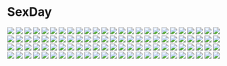 # SexDay
![](https://konachan.com/image/91403e5389921f7e015f563cea12fac1/Konachan.com%20-%2050404%20close%20fujioka_haruhi%20ouran_koukou_host_club%20vector.jpg)
![](https://konachan.com/image/ac024de6a600edb6d5ebd5baee58ec85/Konachan.com%20-%20169862%20crying%20dark%20daro_%28645046276%29%20gray_hair%20jpeg_artifacts%20moon%20night%20original%20planet%20ruins%20short_hair%20sky%20stars.jpg)
![](https://konachan.com/image/e2c2b624a35f08ecb75df4f40b007091/Konachan.com%20-%20190604%20breast_hold%20breasts%20brown_eyes%20brown_hair%20dengeki_hime%20jpeg_artifacts%20kinmedai_pink%20logo%20nipples%20no_bra%20nopan%20ponytail%20shirt_lift%20skirt%20thighhighs.jpg)
![](https://konachan.com/image/c8098e8ba2ca89364cf2bf90778714a2/Konachan.com%20-%20235120%20black_eyes%20black_hair%20blush%20brown_hair%20clouds%20glasses%20kirigaya_suguha%20long_hair%20scarf%20shikei%20shinon_%28sao%29%20short_hair%20sky%20valentine%20yuuki_asuna.jpg)
![](https://konachan.com/image/39b51d611f3394152c1b75b23175f40c/Konachan.com%20-%2016621%20animal%20blue_eyes%20cat%20green_hair%20nishimata_aoi%20panties%20pointed_ears%20primula%20school_uniform%20shigure_asa%20shuffle%20suzuhira_hiro%20thighhighs%20underwear.jpg)
![](https://konachan.com/jpeg/070956c3a0f183a8fea89b4183f58340/Konachan.com%20-%2065722%20blush%20kikurage%20swimsuit.jpg)
![](https://konachan.com/jpeg/8f4b7c1fbe7dbd1f63d2d878e02c7295/Konachan.com%20-%20214875%20clouds%20flowers%20mocha_%28cotton%29%20nobody%20original%20scenic%20signed%20sky%20stars%20sunflower%20sunset.jpg)
![](https://konachan.com/image/1a99f519d9d143473146dfd9f02e4543/Konachan.com%20-%20251732%20aqua_eyes%20aqua_hair%20hatsune_miku%20long_hair%20taka_tony%20twintails%20vocaloid.jpg)
![](https://konachan.com/jpeg/3f236d5b7c2c4c03484c6a3c82359379/Konachan.com%20-%20237772%20blonde_hair%20blush%20bow%20drink%20gabriel_dropout%20gabriel_white_tenma%20kannazuki_kenji%20long_hair.jpg)
![](https://konachan.com/image/a6c3031d253f35dfb23e8ad6e80f8fb5/Konachan.com%20-%20247090%20anthropomorphism%20barefoot%20bikini%20blush%20brown_eyes%20brown_hair%20clouds%20food%20ice_cream%20kuma_%28kancolle%29%20loli%20long_hair%20navel%20sky%20swimsuit%20teddy_bear%20water.jpg)
![](https://konachan.com/jpeg/2e21427b3d5b3ce1e799459fffb4d9fe/Konachan.com%20-%2043141%20hiiragi_kagami%20lucky_star.jpg)
![](https://konachan.com/jpeg/eb60fa48cbc669b407a8f42bf2b818cc/Konachan.com%20-%2069216%20animal_ears%20catgirl%20christmas%20guitar%20hirasawa_yui%20instrument%20k-on%21%20school_uniform.jpg)
![](https://konachan.com/image/7320ade45e0bec383323e9ae8d250457/Konachan.com%20-%20213447%20animal_ears%20blush%20ginopi%20love_live%21_school_idol_project%20nishikino_maki%20purple_eyes%20red_hair%20short_hair%20skirt%20tail%20thighhighs%20zettai_ryouiki.jpg)
![](https://konachan.com/jpeg/3f83db8c2c75938dbb80e4e429870db7/Konachan.com%20-%20204462%20gray%20gray_hair%20honjou_raita%20long_hair%20pantyhose%20red_eyes%20selvaria_bles%20transparent%20uniform%20valkyria_chronicles%20weapon.jpg)
![](https://konachan.com/image/2ce254e6f6192c66b2ddb32bee74d34f/Konachan.com%20-%20157927%20glasses%20long_hair%20moriyama_shijimi%20original%20pink_hair%20ribbons%20sleeping%20stars.jpg)
![](https://konachan.com/image/c68636eec88f967efe79a2578669e0b3/Konachan.com%20-%20144570%20blue_eyes%20blue_hair%20breasts%20cleavage%20gloves%20hat%20logo%20long_hair%20navel%20necklace%20no_bra%20planet%20red_hair%20space%20stars%20thighhighs%20tiara%20twintails%20watermark.jpg)
![](https://konachan.com/jpeg/35ac5f06bbe854f7ff7935095239f37b/Konachan.com%20-%2065841%20izumi_konata%20lucky_star%20school_uniform.jpg)
![](https://konachan.com/image/1f20b5ec184cb5631932911784a2c303/Konachan.com%20-%20179522%20animal%20black_hair%20boots%20bow%20braids%20brown_hair%20chain%20fish%20hat%20instrument%20piano%20ribbons%20samekichi%20short_hair%20skirt%20tears%20torii%20tree%20wadanohara%20witch_hat.jpg)
![](https://konachan.com/jpeg/8cc4fb8397028c5994a966d5a19f9a82/Konachan.com%20-%20181780%20black_hair%20blue_eyes%20fujigasaki_mea%20game_cg%20long_hair%20navel_honeybell%20sky%20sora_tobu_hitsuji_to_manatsu_no_hana%20sunset%20tanihara_natsuki.jpg)
![](https://konachan.com/jpeg/a3ec53b1cbca8c8fbbe99eefd44727fa/Konachan.com%20-%20133671%20ass%20blush%20breasts%20censored%20dracu-riot%21%20game_cg%20gray_hair%20kobuichi%20long_hair%20mutsura_yuuto%20nipples%20nude%20pussy%20spread_legs%20wet%20yuzusoft.jpg)
![](https://konachan.com/jpeg/8bd44248be6ef5ae56a707f9b1f4078f/Konachan.com%20-%20182640%20blue_eyes%20breasts%20brown_hair%20game_cg%20hapymaher%20koku%20long_hair%20nipples%20no_bra%20pussy%20pussy_juice%20spread_legs%20spread_pussy%20twintails%20uncensored.jpg)
![](https://konachan.com/jpeg/f2dbc74f3d6d47c84b7da82abfa9e97d/Konachan.com%20-%20269658%202girls%20atelier_sakura%20censored%20game_cg%20kyousei_chijoku_sousa%20nagayori%20saotome_miki%20tachibana_yukina.jpg)
![](https://konachan.com/jpeg/edc8ec477ae1ce43cc365d2bfe30b417/Konachan.com%20-%20255052%20blush%20breasts%20brown_hair%20bug_system%20fingering%20game_cg%20long_hair%20male%20nipples%20panties%20red_eyes%20short_hair%20spread_legs%20thighhighs%20underwear%20white_hair.jpg)
![](https://konachan.com/image/1376290a38af06cb1cd1a372d59aa7c5/Konachan.com%20-%20274361%20aqua_eyes%20ass%20barefoot%20breasts%20cameltoe%20drink%20food%20green_hair%20hoodie%20long_hair%20no_bra%20open_shirt%20original%20panties%20peragura%20twintails%20underwear.jpg)
![](https://konachan.com/jpeg/fa6d949fc37dbf753862374c0af20280/Konachan.com%20-%2026343%20curly_brace%20doukutsu_monogatari%20gun%20pink%20weapon.jpg)
![](https://konachan.com/jpeg/22756f365c947b105fc80ede66a51b9f/Konachan.com%20-%20247393%20bikini%20blonde_hair%20blush%20breasts%20cameltoe%20lasterk%20navel%20nipples%20no_bra%20shirobako%20short_hair%20swimsuit%20thighhighs%20topless%20twintails%20white%20yano_erika.jpg)
![](https://konachan.com/image/c8c1c2c82b05d3adc8b3c91ae08fb113/Konachan.com%20-%20213378%20anthropomorphism%20ass%20blush%20censored%20cum%20kantai_collection%20kappipe_%28brd0520%29%20long_hair%20penis%20ponytail%20pussy%20school_uniform%20skirt%20thighhighs.jpg)
![](https://konachan.com/jpeg/86575b39e13f76ff6157783c7428a580/Konachan.com%20-%20121264%20blue_eyes%20brown_hair%20misaka_imouto%20panties%20school_uniform%20short_hair%20skirt%20striped_panties%20to_aru_majutsu_no_index%20underwear%20undressing%20white.jpg)
![](https://konachan.com/jpeg/6b5a455b95c201ac9b67a06cd1ad04bd/Konachan.com%20-%20180152%20blonde_hair%20breasts%20dagashiya%20long_hair%20moonshiner%20nipples%20original%20panties%20panty_pull%20purple_eyes%20thighhighs%20underwear.jpg)
![](https://konachan.com/image/c1da6191f5d93df6d3558e13c86c1288/Konachan.com%20-%20104901%20breasts%20heartcatch_precure%21%20nipples%20no_bra%20precure%20tsukikage_yuri.jpg)
![](https://konachan.com/image/3f78bc0725079cd4add482deb5407778/Konachan.com%20-%2079733%20aonoe%20bikini%20drink%20flowers%20hatsune_miku%20megurine_luka%20pink_hair%20swimsuit%20twintails%20vocaloid%20water.jpg)
![](https://konachan.com/image/0156b2165202419928463d16092d0051/Konachan.com%20-%20206482%20bed%20blue_hair%20candy%20hatsune_miku%20lococo%3Ap%20long_hair%20lots_of_laugh_%28vocaloid%29%20stars%20twintails%20vocaloid.jpg)
![](https://konachan.com/jpeg/ba889a0c3d02cf4908e090e13e82cd87/Konachan.com%20-%20282197%202girls%20bow%20braids%20breasts%20crown%20flowers%20gloves%20long_hair%20microphone%20petals%20pink_eyes%20pink_hair%20red_eyes%20short_hair%20stockings%20twintails%20umbrella.jpg)
![](https://konachan.com/jpeg/dc89b1ca39bdb6f4bb24dfd9234a0def/Konachan.com%20-%20103931%20aiyoku_no_eustia%20game_cg%20landscape%20nobody%20scenic.jpg)
![](https://konachan.com/image/8a0ffae892d2ae07dc873a8c51b10db1/Konachan.com%20-%20267473%20animal%20aqua_hair%20bai_yemeng%20cake%20cat%20cherry%20crossover%20flowers%20food%20fruit%20hatsune_miku%20long_hair%20mouse%20ribbons%20tom_and_jerry%20twintails%20vocaloid.jpg)
![](https://konachan.com/image/e9ce8e051847e2edf60e4c7a1334a301/Konachan.com%20-%20159242%20bandage%20breasts%20ibara_kasen%20namamo_nanase%20nipples%20nude%20pink_eyes%20pink_hair%20pussy%20short_hair%20touhou%20uncensored%20wink%20wristwear.jpg)
![](https://konachan.com/image/2e6c7b11b5422efc6bb97e14319d8995/Konachan.com%20-%20191541%20hidekawa_kenshin%20kyou_no_yuiko-san%20school_uniform%20white.jpg)
![](https://konachan.com/jpeg/7f9f19e8c7160888d2cfb3ad4405e790/Konachan.com%20-%20140535%20blush%20bondage%20breasts%20censored%20game_cg%20long_hair%20navel%20nikaidoh_reika%20nipples%20nude%20pussy%20pussy_juice%20red_hair%20syangrila%20tomose_shunsaku%20twintails%20wet.jpg)
![](https://konachan.com/jpeg/de3c30e0528fa6e2459a899e54f4e421/Konachan.com%20-%20137327%20fuyutsuki_setsuna%20game_cg%20otome-tachi_no_senjou.jpg)
![](https://konachan.com/image/d0cc98ae9f071482c486eebcdae678dc/Konachan.com%20-%2095696%20amagami%20ayatsuji_tsukasa%20black_hair%20long_hair%20school_swimsuit%20swimsuit.jpg)
![](https://konachan.com/image/db8b18176c74487be169c6f49e4860e7/Konachan.com%20-%20164489%202girls%20blonde_hair%20blue_eyes%20brown_hair%20huazha01%20long_hair%20navel%20necklace%20original%20red_eyes%20skirt.jpg)
![](https://konachan.com/jpeg/2580f26e04817259033200d32f6bd189/Konachan.com%20-%20245774%20breasts%20clouds%20dress%20fast-runner-2024%20fate_grand_order%20fate_%28series%29%20flowers%20glasses%20mash_kyrielight%20pink_hair%20purple_eyes%20short_hair%20skirt_lift%20sky.jpg)
![](https://konachan.com/jpeg/be722ff92f7122b0a99fce588dadd16a/Konachan.com%20-%20131312%20cropped%20dress%20elbow_gloves%20gloves%20long_hair%20nyantype%20pink_eyes%20pink_hair%20scan%20wedding_attire%20zero_no_tsukaima.jpg)
![](https://konachan.com/jpeg/dcd7899839e6ca3b2ecf66f046da1973/Konachan.com%20-%20150155%20bikini%20brown_hair%20drink%20ensemble_%28company%29%20game_cg%20inui_yuki%20kimishima_ao%20male%20miyama_mizuki%20otome_ga_tsumugu_koi_no_canvas%20swimsuit%20trap%20water.jpg)
![](https://konachan.com/image/4cee2f5a21bd29aadd3e42a7be7ac0ac/Konachan.com%20-%20239597%20all_male%20animal%20anthropomorphism%20blonde_hair%20cape%20cherry_blossoms%20flowers%20gloves%20gray_eyes%20kina_%28446964%29%20male%20petals%20shishiou%20short_hair%20touken_ranbu.jpg)
![](https://konachan.com/image/cb338b64e899e370f285f5393d497d0f/Konachan.com%20-%20270832%20book%20brown_hair%20building%20butterfly%20long_hair%20night%20original%20purple_eyes%20sky%20stars%20tagme_%28artist%29.jpg)
![](https://konachan.com/image/28c567ff6ffb9417889b49db6aea3ea1/Konachan.com%20-%2020476%20ghost_in_the_shell%20kusanagi_motoko.jpg)
![](https://konachan.com/image/6a2625e2f267b6e3aa81212ed232cf1f/Konachan.com%20-%2088080%202girls%20blonde_hair%20blue_hair%20dress%20flandre_scarlet%20hat%20heart%20remilia_scarlet%20shimotsuki_keisuke%20touhou%20vampire%20wings.jpg)
![](https://konachan.com/jpeg/ff1a621f7b5cefb7bc6e1704f236bf26/Konachan.com%20-%20168506%20blush%20breasts%20censored%20christmas%20collar%20cum%20glasses%20hat%20navel%20nipples%20nishieda%20original%20penis%20pubic_hair%20pussy%20santa_hat%20scan%20sex%20thighhighs%20wet.jpg)
![](https://konachan.com/image/c3f89c4ae0e883a4e5e10d704313572e/Konachan.com%20-%20281819%20black_hair%20blush%20bra%20breasts%20brown_eyes%20garter_belt%20headdress%20nipples%20nurse%20open_shirt%20original%20ponytail%20stockings%20thighhighs%20underwear%20undressing.jpg)
![](https://konachan.com/image/0ac8e6190cedd6291ac9360c33ab3f9d/Konachan.com%20-%20197318%20daisy_%28invisibleworld%29%20kagamine_rin%20monochrome%20short_hair%20vocaloid.jpg)
![](https://konachan.com/image/568645dec685e0431f4e8dcef51f718d/Konachan.com%20-%2012574%20akari%20hikari%20kono_minikuku_mo_utsukushii_sekai%20ribbons.jpg)
![](https://konachan.com/jpeg/a5e3ce8b2ac4f9f9af840a6f6c7629bd/Konachan.com%20-%20240468%20black_hair%20blush%20breasts%20clouds%20game_cg%20hyperdimension_neptunia%20long_hair%20noire%20petals%20red_eyes%20sky%20tree%20tsunako%20twintails.jpg)
![](https://konachan.com/image/f7b7b71d67a0c698d5066027f1131e60/Konachan.com%20-%20214296%20bakanoe%20brown_hair%20hakurei_reimu%20japanese_clothes%20kimono%20long_hair%20mask%20red_eyes%20touhou%20umbrella.jpg)
![](https://konachan.com/image/049a8bb4012b321dccbcc48865145e07/Konachan.com%20-%2059917%20k-on%21%20nakano_azusa%20tan_lines%20vector.jpg)
![](https://konachan.com/jpeg/76ecec0d5ba3daae3982e973eb462966/Konachan.com%20-%20159544%20animal%20barefoot%20bottle_miku%20fish%20hatsune_miku%20momoko_%28momoko14%29%20school_uniform%20vocaloid%20water%20wet.jpg)
![](https://konachan.com/image/0b0bca1cd098be8a132e5d20c4012eb4/Konachan.com%20-%20261278%20aqua_eyes%20aya_%28infinite_undiscovery%29%20blush%20breasts%20brown_hair%20cleavage%20dress%20infinite_undiscovery%20long_hair%20necklace%20sblack%20thighhighs.jpg)
![](https://konachan.com/image/67b82d16e04ad4827caf69c6f340a775/Konachan.com%20-%20194923%20black_hair%20blush%20breasts%20censored%20glasses%20hatachi%20kneehighs%20long_hair%20male%20navel%20nipples%20penis%20pussy_juice%20red_eyes%20sex%20short_hair%20skirt%20tail%20topless.jpg)
![](https://konachan.com/image/091d0a31ddad5868122e491f88e0835a/Konachan.com%20-%20106446%20murakami_yuzu%20school_uniform.jpg)
![](https://konachan.com/image/098bd913190a5501c3caa411038f3149/Konachan.com%20-%2026289%20alphonse_elric%20animal%20bird%20edward_elric%20fullmetal_alchemist%20moon.jpg)
![](https://konachan.com/image/0baa88ab448f3f2e7aa8e7a2b9064166/Konachan.com%20-%2059528%20holysnow%20moon%20red%20remilia_scarlet%20touhou%20vampire%20water%20wings.jpg)
![](https://konachan.com/image/d8e0934e8a617ad7395fe6b59703f269/Konachan.com%20-%20120443%20calendar%20disgaea%20glasses%20horns%20male%20mao_%28disgaea%29%20pink_eyes%20pink_hair%20pointed_ears%20raspberyl%20red_eyes%20short_hair%20white_hair.jpg)
![](https://konachan.com/image/3ed994ba72ad347bc2540f2d167c797a/Konachan.com%20-%20175276%202-g%20amatarasu_riddle_star%20ani%20arisu_yua%20blush%20hatta_madori%20kokoro_judith%20school_uniform%20seal-qualia%20syroh%20thighhighs%20yokishiro_miu%20yukishiro_miu.jpg)
![](https://konachan.com/image/6cdd21d699aead06e3438fe8b9e3bac5/Konachan.com%20-%20237163%20300_heroes%20breasts%20garter_belt%20hanshu%20isha_%28300_heroes%29%20long_hair%20navel%20pink_eyes%20pink_hair.jpg)
![](https://konachan.com/jpeg/acea119ddbb7b2e388ff3d68513d033b/Konachan.com%20-%2058758%20amae_koromo%20blonde_hair%20etopen%20saki.jpg)
![](https://konachan.com/jpeg/19e8634e16f28df78bce5fb9c54a2dca/Konachan.com%20-%20221346%20aioh_lioh_camylia%20animal_ears%20bikini%20catgirl%20curio_vita_wallroy%20front_wing%20fumio%20game_cg%20hatsuru_koto_naki_mirai_yori%20swimsuit%20thighhighs.jpg)
![](https://konachan.com/image/e08a2bee6953315566b7e85fbd832d2b/Konachan.com%20-%20216203%20armor%20boots%20breasts%20cleavage%20cloverpeia%20dragon%20elgard%20fire%20group%20gun%20long_hair%20male%20original%20short_hair%20sword%20thighhighs%20twintails%20weapon.jpg)
![](https://konachan.com/image/4640da61de3c4365d060a41579927ae2/Konachan.com%20-%20217745%20bell%20blush%20boots%20breasts%20cleavage%20collar%20cosplay%20hat%20headband%20horns%20hug%20michairu%20nude%20ponytail%20red_eyes%20red_hair%20ribbons%20santa_hat%20shorts%20wink.jpg)
![](https://konachan.com/image/0b654e0b2f44c9c85fb34221633541ac/Konachan.com%20-%20118190%20caffein%20tagme%20vocaloid%20yowane_haku.jpg)
![](https://konachan.com/jpeg/8ccb8691a75231a4b48b1dd9488f7ed5/Konachan.com%20-%20178509%20aisare_roommate%20barefoot%20breasts%20game_cg%20housenji_yui%20long_hair%20navel%20nipples%20nude%20purple_hair%20pussy%20red_eyes%20reon%20spread_legs%20uncensored%20yu-ta.jpg)
![](https://konachan.com/image/569824e74e5243541459f7159d6b4943/Konachan.com%20-%2097270%202girls%20blonde_hair%20blue_hair%20dress%20flandre_scarlet%20hat%20koenigsegg%20remilia_scarlet%20touhou%20vampire%20wings.jpg)
![](https://konachan.com/jpeg/f47ed0c0dd895cb6bd2fc3e033533f3a/Konachan.com%20-%20159129%20ass%20bed%20blonde_hair%20blue_eyes%20eushully%20game_cg%20hatozuki_tsumiki%20madou_koukaku%20nopan%20tagme_%28character%29.jpg)
![](https://konachan.com/jpeg/f1b3d82bfcef1c8e9649defec911a03c/Konachan.com%20-%20232325%20blush%20gray_hair%20hoodie%20kneehighs%20long_hair%20original%20school_uniform%20shigure_ui%20tie%20twintails.jpg)
![](https://konachan.com/jpeg/a92ea5a17f15c4b00ab96004de293a9a/Konachan.com%20-%20277932%20aliasing%20anthropomorphism%20boushi-ya%20brown_eyes%20dark_skin%20glasses%20gun%20kantai_collection%20long_hair%20musashi_%28kancolle%29%20weapon%20white_hair.jpg)
![](https://konachan.com/image/7466dd1646a02a50a1701e2c402be2d6/Konachan.com%20-%2010738%20ai_yori_aoshi%20sakuraba_aoi.jpg)
![](https://konachan.com/image/f70ea602dfd7fa701961f7dcaf5751a9/Konachan.com%20-%20174149%20bed%20black_hair%20condom%20dako6995%20long_hair%20navel%20nipples%20nude%20original%20penis%20pussy%20sex%20thighhighs.jpg)
![](https://konachan.com/jpeg/945fa3a2954ee7ee730bfc94b8687625/Konachan.com%20-%2086172%20kogami_akira%20lucky_channel%20lucky_star%20microphone%20pink_hair%20short_hair%20white%20yellow_eyes.jpg)
![](https://konachan.com/image/b939241097353c813b58eeaa74bf644c/Konachan.com%20-%2015095%20fushigi_no_umi_no_nadia%20nadia.jpg)
![](https://konachan.com/jpeg/434c897f326d196063a5734d21db6ce8/Konachan.com%20-%20256644%20akaza%20bra%20close%20game_cg%20gray_hair%20henshin_3%20long_hair%20may-be_soft%20underwear.jpg)
![](https://konachan.com/image/1760e729ce5e92252387e803558eaa16/Konachan.com%20-%2067643%20flowers%20original%20scenic%20short_hair%20sunset%20tagme%20tsukushi_akihito.jpg)
![](https://konachan.com/image/e5b00554e6a6134aecb377685eeb3b93/Konachan.com%20-%20110846%20aijima_seshiru%20hijirikawa_masato%20ichinose_tokiya%20ittoki_otoya%20jinguuji_ren%20kurusu_shou%20shinomiya_natsuki%20tagme_%28artist%29%20uta_no_prince-sama.jpg)
![](https://konachan.com/jpeg/f28cfe37ebe371e9e8b7f747abd4bf56/Konachan.com%20-%20291133%20anthropomorphism%20ass%20azur_lane%20barefoot%20bikini%20blush%20book%20gun%20long_hair%20purple_hair%20swimsuit%20transparent%20twintails%20weapon%20yellow_eyes%20zzh100200.jpg)
![](https://konachan.com/jpeg/1aeee360e8b2e672229b21f1e92d7afd/Konachan.com%20-%20183275%20breasts%20ghettoyouth%20kinoshita_ringo_%28nourin%29%20nakazawa_minori%20nipples%20nourin%20nude%20pubic_hair%20pussy%20tagme%20uncensored%20wink%20yoshida_kochou.jpg)
![](https://konachan.com/image/b5e296970389f0459c3aab7d6a3d437f/Konachan.com%20-%20118866%20armor%20blonde_hair%20blood%20fate_%28series%29%20fate_stay_night%20gilgamesh%20short_hair%20watermark%20weapon.jpg)
![](https://konachan.com/image/4ef8fff1381ee41486ecec8b245d3080/Konachan.com%20-%2098873%20aqua_hair%20blue_hair%20gun%20horns%20kneesocks_%28character%29%20panty_%26_stocking_with_garterbelt%20pointed_ears%20scanty%20scythe%20weapon.jpg)
![](https://konachan.com/image/a7d034d9fc1f1800c94a584d6326ea58/Konachan.com%20-%20269423%202girls%20bow%20braids%20breasts%20cleavage%20dress%20hat%20headdress%20izayoi_sakuya%20long_hair%20maid%20ponytail%20purple_eyes%20touhou%20watermark%20wristwear%20yagokoro_eirin.jpg)
![](https://konachan.com/image/33f6bb01ca3bb50cefe2fa98ad85e471/Konachan.com%20-%20212352%20cropped%20ilya_kuvshinov%20monochrome%20original%20short_hair%20snow%20winter.jpg)
![](https://konachan.com/image/7d6906b5228f63ae430c3375c36d3913/Konachan.com%20-%20301359%203d%20black_hair%20blood%20dress%20original%20short_hair%20xtears_kitsune.jpg)
![](https://konachan.com/jpeg/26c1b257ef006c7aa54bbb7d21df3d60/Konachan.com%20-%20289039%20chaji_xiao_bai%20christmas%20kagamine_len%20kagamine_rin%20male%20santa_costume%20vocaloid.jpg)
![](https://konachan.com/image/6709498a45314e6e1dd21a48069c72dc/Konachan.com%20-%2023556%20black_lagoon%20hiroe_rei%20shenhua.jpg)
![](https://konachan.com/image/e7377d363b371d2941eb12cfd74725f1/Konachan.com%20-%2070186%20angel_beats%21%20close%20yusa.jpg)
![](https://konachan.com/image/973aca35a2120c06ea579e2b4dbbe992/Konachan.com%20-%2070066%20animal%20bird%20blonde_hair%20blush%20brown_eyes%20clouds%20dress%20eden%20long_hair%20sky%20stars%20sunset.jpg)
![](https://konachan.com/jpeg/8b5ff5c86252228c9f7a8fd7cb1f5efc/Konachan.com%20-%20188961%20food%20long_hair%20lump_of_sugar%20mizune_gin%20prism_rhythm%20school_uniform%20sesena_yau%20skirt.jpg)
![](https://konachan.com/image/7c0e82d90b994f52d1ecc2d71b6f5d57/Konachan.com%20-%20113258%20arufa_%28hourai-sugar%29%20japanese_clothes%20kochiya_sanae%20miko%20touhou%20vector.jpg)
![](https://konachan.com/jpeg/8fbb0e96b3da6660dd0c1f07dd5c9ea8/Konachan.com%20-%20256809%20book%20bow%20butterfly%20drink%20hakurei_reimu%20pantyhose%20ribbons%20skirt%20tatekawa_mako%20touhou%20watermark%20wristwear.jpg)
![](https://konachan.com/jpeg/c6762f279da9b889152d0219233173e3/Konachan.com%20-%20155278%202girls%20blonde_hair%20blush%20breasts%20game_cg%20green_eyes%20nezuya_yako%20nipples%20nude%20red_hair%20sex%20takatou_kanae%20tel-o%20tribadism%20yatagarasu%20yuri.jpg)
![](https://konachan.com/jpeg/5080f478ff66135643c38a8cfb25e011/Konachan.com%20-%20206791%20anthropomorphism%20aqua_eyes%20blonde_hair%20blue%20boyogo%20dark%20hat%20industrial%20kantai_collection%20long_hair%20ro-500_%28kancolle%29%20u-511_%28kancolle%29%20water%20wet.jpg)
![](https://konachan.com/jpeg/45251e1ac404557770a3f991a474abb5/Konachan.com%20-%20182423%202girls%20black_hair%20blush%20breasts%20kantoku%20long_hair%20nipples%20nude%20onsen%20orange_hair%20original%20pussy%20short_hair%20tree%20uncensored%20water%20waterfall%20wet.jpg)
![](https://konachan.com/jpeg/d106462d33cebc8e7582297e6e9baee1/Konachan.com%20-%20162185%20animal%20blue_hair%20codec007%20fish%20flowers%20nopan%20open_shirt%20red_eyes%20remilia_scarlet%20touhou.jpg)
![](https://konachan.com/jpeg/9d0d0d91ba155363e9fd19c1fa4c5c26/Konachan.com%20-%20121158%20game_cg%20katase_aki%20mashiro_summer.jpg)
